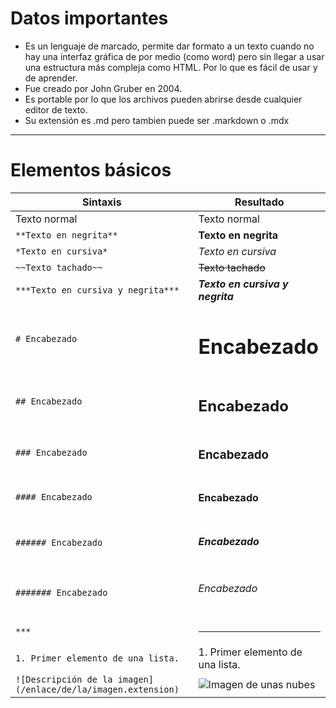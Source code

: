 # Datos importantes 

* Es un lenguaje de marcado, permite dar formato a un texto cuando no hay una interfaz gráfica de por medio (como word) pero sin llegar a usar una estructura más compleja como HTML. Por lo
que es fácil de usar y de aprender.
* Fue creado por John Gruber en 2004. 
* Es portable por lo que los archivos pueden abrirse desde cualquier editor de texto.
* Su extensión es .md pero tambien puede ser .markdown o .mdx

***

# Elementos básicos

| Sintaxis | Resultado |
| ---- | ---- |
| Texto normal | Texto normal|
| `**Texto en negrita**` | **Texto en negrita** |
| `*Texto en cursiva*` | *Texto en cursiva* |
| `~~Texto tachado~~` | ~~Texto tachado~~|
| `***Texto en cursiva y negrita***` | ***Texto en cursiva y negrita*** |
| `# Encabezado` | <h1> Encabezado </h1> |
| `## Encabezado` | <h2> Encabezado </h2> |
| `### Encabezado` | <h3> Encabezado </h3> |
| `#### Encabezado` | <h4> Encabezado </h4> |
| `###### Encabezado` | <h5> Encabezado </h5> |
| `####### Encabezado` | <h6> Encabezado </h6> |
| `***` | <hr>  |
| `1. Primer elemento de una lista.` | 1. Primer elemento de una lista. |
| `![Descripción de la imagen](/enlace/de/la/imagen.extension)` | ![Imagen de unas nubes](/img/tutorial/imagen-markdown.webp) |






